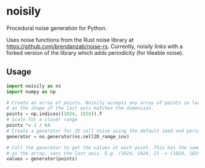# noisily
Procedural noise generation for Python. 

Uses noise functions from the Rust noise library at https://github.com/brendanzab/noise-rs. 
Currently, noisily links with a forked version of the library which adds periodicity (for 
tileable noise).

## Usage
```python
import noisily as ns
import numpy as np

# Create an array of points. Noisily accepts any array of points so long 
# as the shape of the last axis matches the dimension.
points = np.indices((1024, 1024)).T
# Scale for a closer range
points *= 1 / 64
# Create a generator for 2D cell noise using the default seed and period
generator = ns.generator(ns.cell2D_range_inv)

# Call the generator to get the values at each point. This has the same shape
# as the array, sans the last axis. E.g. (1024, 1024, 2) -> (1024, 1024)
values = generator(points)
```

